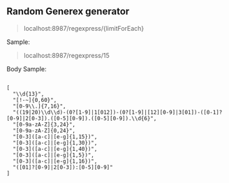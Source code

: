 ## Random Generex generator


  > localhost:8987/regexpress/{limitForEach}
  
  Sample:
  
  > localhost:8987/regexpress/15
  
  
  Body Sample:
  
  ````
  
  [
	"\\d{13}",
	"[!-~]{0,60}",
	"[0-9\\.]{7,16}",
	"((19|20)\\d\\d)-(0?[1-9]|1[012])-(0?[1-9]|[12][0-9]|3[01])-([0-1]?[0-9]|2[0-3]).([0-5][0-9]).([0-5][0-9]).\\d{6}",
	"[0-9a-zA-Z]{3,24}",
	"[0-9a-zA-Z]{0,24}",
	"[0-3]([a-c]|[e-g]{1,15})",
	"[0-3]([a-c]|[e-g]{1,30})",
	"[0-3]([a-c]|[e-g]{1,40})",
	"[0-3]([a-c]|[e-g]{1,5})",
	"[0-3]([a-c]|[e-g]{1,16})",
	"([01]?[0-9]|2[0-3]):[0-5][0-9]"
  ]

````
